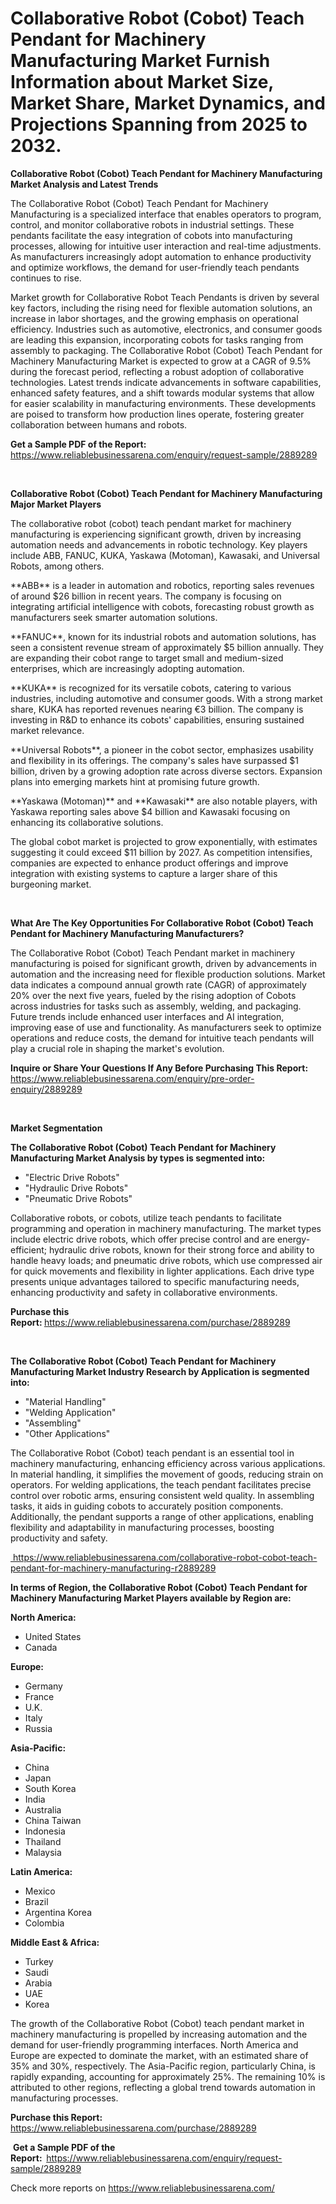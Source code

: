 <p><h1>Collaborative Robot (Cobot) Teach Pendant for Machinery Manufacturing Market Furnish Information about Market Size, Market Share, Market Dynamics, and Projections Spanning from 2025 to 2032.</h1></p><p><strong>Collaborative Robot (Cobot) Teach Pendant for Machinery Manufacturing Market Analysis and Latest Trends</strong></p>
<p><p>The Collaborative Robot (Cobot) Teach Pendant for Machinery Manufacturing is a specialized interface that enables operators to program, control, and monitor collaborative robots in industrial settings. These pendants facilitate the easy integration of cobots into manufacturing processes, allowing for intuitive user interaction and real-time adjustments. As manufacturers increasingly adopt automation to enhance productivity and optimize workflows, the demand for user-friendly teach pendants continues to rise.</p><p>Market growth for Collaborative Robot Teach Pendants is driven by several key factors, including the rising need for flexible automation solutions, an increase in labor shortages, and the growing emphasis on operational efficiency. Industries such as automotive, electronics, and consumer goods are leading this expansion, incorporating cobots for tasks ranging from assembly to packaging. The Collaborative Robot (Cobot) Teach Pendant for Machinery Manufacturing Market is expected to grow at a CAGR of 9.5% during the forecast period, reflecting a robust adoption of collaborative technologies. Latest trends indicate advancements in software capabilities, enhanced safety features, and a shift towards modular systems that allow for easier scalability in manufacturing environments. These developments are poised to transform how production lines operate, fostering greater collaboration between humans and robots.</p></p>
<p><strong>Get a Sample PDF of the Report:&nbsp;</strong> <a href="https://www.reliablebusinessarena.com/enquiry/request-sample/2889289?utm_campaign=2517&utm_medium=2&utm_source=Github&utm_content=ia&utm_term=14032025&utm_id=collaborative-robot-cobot-teach-pendant-for-machinery-manufacturing">https://www.reliablebusinessarena.com/enquiry/request-sample/2889289</a></p>
<p>&nbsp;</p>
<p><strong>Collaborative Robot (Cobot) Teach Pendant for Machinery Manufacturing Major Market Players</strong></p>
<p><p>The collaborative robot (cobot) teach pendant market for machinery manufacturing is experiencing significant growth, driven by increasing automation needs and advancements in robotic technology. Key players include ABB, FANUC, KUKA, Yaskawa (Motoman), Kawasaki, and Universal Robots, among others.</p><p>**ABB** is a leader in automation and robotics, reporting sales revenues of around $26 billion in recent years. The company is focusing on integrating artificial intelligence with cobots, forecasting robust growth as manufacturers seek smarter automation solutions.</p><p>**FANUC**, known for its industrial robots and automation solutions, has seen a consistent revenue stream of approximately $5 billion annually. They are expanding their cobot range to target small and medium-sized enterprises, which are increasingly adopting automation.</p><p>**KUKA** is recognized for its versatile cobots, catering to various industries, including automotive and consumer goods. With a strong market share, KUKA has reported revenues nearing €3 billion. The company is investing in R&D to enhance its cobots' capabilities, ensuring sustained market relevance.</p><p>**Universal Robots**, a pioneer in the cobot sector, emphasizes usability and flexibility in its offerings. The company's sales have surpassed $1 billion, driven by a growing adoption rate across diverse sectors. Expansion plans into emerging markets hint at promising future growth.</p><p>**Yaskawa (Motoman)** and **Kawasaki** are also notable players, with Yaskawa reporting sales above $4 billion and Kawasaki focusing on enhancing its collaborative solutions. </p><p>The global cobot market is projected to grow exponentially, with estimates suggesting it could exceed $11 billion by 2027. As competition intensifies, companies are expected to enhance product offerings and improve integration with existing systems to capture a larger share of this burgeoning market.</p></p>
<p>&nbsp;</p>
<p><strong>What Are The Key Opportunities For Collaborative Robot (Cobot) Teach Pendant for Machinery Manufacturing Manufacturers?</strong></p>
<p><p>The Collaborative Robot (Cobot) Teach Pendant market in machinery manufacturing is poised for significant growth, driven by advancements in automation and the increasing need for flexible production solutions. Market data indicates a compound annual growth rate (CAGR) of approximately 20% over the next five years, fueled by the rising adoption of Cobots across industries for tasks such as assembly, welding, and packaging. Future trends include enhanced user interfaces and AI integration, improving ease of use and functionality. As manufacturers seek to optimize operations and reduce costs, the demand for intuitive teach pendants will play a crucial role in shaping the market's evolution.</p></p>
<p><strong>Inquire or Share Your Questions If Any Before Purchasing This Report:</strong> <a href="https://www.reliablebusinessarena.com/enquiry/pre-order-enquiry/2889289?utm_campaign=2517&utm_medium=2&utm_source=Github&utm_content=ia&utm_term=14032025&utm_id=collaborative-robot-cobot-teach-pendant-for-machinery-manufacturing">https://www.reliablebusinessarena.com/enquiry/pre-order-enquiry/2889289</a></p>
<p>&nbsp;</p>
<p><strong>Market Segmentation</strong></p>
<p><strong>The Collaborative Robot (Cobot) Teach Pendant for Machinery Manufacturing Market Analysis by types is segmented into:</strong></p>
<p><ul><li>"Electric Drive Robots"</li><li>"Hydraulic Drive Robots"</li><li>"Pneumatic Drive Robots"</li></ul></p>
<p><p>Collaborative robots, or cobots, utilize teach pendants to facilitate programming and operation in machinery manufacturing. The market types include electric drive robots, which offer precise control and are energy-efficient; hydraulic drive robots, known for their strong force and ability to handle heavy loads; and pneumatic drive robots, which use compressed air for quick movements and flexibility in lighter applications. Each drive type presents unique advantages tailored to specific manufacturing needs, enhancing productivity and safety in collaborative environments.</p></p>
<p><strong>Purchase this Report:&nbsp;</strong><a href="https://www.reliablebusinessarena.com/purchase/2889289?utm_campaign=2517&utm_medium=2&utm_source=Github&utm_content=ia&utm_term=14032025&utm_id=collaborative-robot-cobot-teach-pendant-for-machinery-manufacturing">https://www.reliablebusinessarena.com/purchase/2889289</a></p>
<p>&nbsp;</p>
<p><strong>The Collaborative Robot (Cobot) Teach Pendant for Machinery Manufacturing Market Industry Research by Application is segmented into:</strong></p>
<p><ul><li>"Material Handling"</li><li>"Welding Application"</li><li>"Assembling"</li><li>"Other Applications"</li></ul></p>
<p><p>The Collaborative Robot (Cobot) teach pendant is an essential tool in machinery manufacturing, enhancing efficiency across various applications. In material handling, it simplifies the movement of goods, reducing strain on operators. For welding applications, the teach pendant facilitates precise control over robotic arms, ensuring consistent weld quality. In assembling tasks, it aids in guiding cobots to accurately position components. Additionally, the pendant supports a range of other applications, enabling flexibility and adaptability in manufacturing processes, boosting productivity and safety.</p></p>
<p><a href="https://www.reliablebusinessarena.com/collaborative-robot-cobot-teach-pendant-for-machinery-manufacturing-r2889289?utm_campaign=2517&utm_medium=2&utm_source=Github&utm_content=ia&utm_term=14032025&utm_id=collaborative-robot-cobot-teach-pendant-for-machinery-manufacturing">&nbsp;https://www.reliablebusinessarena.com/collaborative-robot-cobot-teach-pendant-for-machinery-manufacturing-r2889289</a></p>
<p><strong>In terms of Region, the Collaborative Robot (Cobot) Teach Pendant for Machinery Manufacturing Market Players available by Region are:</strong></p>
<p>
    <p> <strong> North America: </strong>
        <ul>
            <li>United States</li>
            <li>Canada</li>
        </ul>
        </p> 
    <p> <strong> Europe: </strong>
        <ul>
            <li>Germany</li>
            <li>France</li>
            <li>U.K.</li>
            <li>Italy</li>
            <li>Russia</li>
        </ul>
        </p> 
    <p> <strong> Asia-Pacific: </strong>
        <ul>
            <li>China</li>
            <li>Japan</li>
            <li>South Korea</li>
            <li>India</li>
            <li>Australia</li>
            <li>China Taiwan</li>
            <li>Indonesia</li>
            <li>Thailand</li>
            <li>Malaysia</li>
        </ul>
        </p> 
    <p> <strong> Latin America: </strong>
        <ul>
            <li>Mexico</li>
            <li>Brazil</li>
            <li>Argentina Korea</li>
            <li>Colombia</li>
        </ul>
        </p> 
    <p> <strong> Middle East & Africa: </strong>
        <ul>
            <li>Turkey</li>
            <li>Saudi</li>
            <li>Arabia</li>
            <li>UAE</li>
            <li>Korea</li>
        </ul>
    </p>
    </p>
<p><p>The growth of the Collaborative Robot (Cobot) teach pendant market in machinery manufacturing is propelled by increasing automation and the demand for user-friendly programming interfaces. North America and Europe are expected to dominate the market, with an estimated share of 35% and 30%, respectively. The Asia-Pacific region, particularly China, is rapidly expanding, accounting for approximately 25%. The remaining 10% is attributed to other regions, reflecting a global trend towards automation in manufacturing processes.</p></p>
<p><strong>Purchase this Report: </strong><a href="https://www.reliablebusinessarena.com/purchase/2889289?utm_campaign=2517&utm_medium=2&utm_source=Github&utm_content=ia&utm_term=14032025&utm_id=collaborative-robot-cobot-teach-pendant-for-machinery-manufacturing">https://www.reliablebusinessarena.com/purchase/2889289</a></p>
<p>&nbsp;<strong>Get a Sample PDF of the Report:&nbsp;&nbsp;</strong><a href="https://www.reliablebusinessarena.com/enquiry/request-sample/2889289?utm_campaign=2517&utm_medium=2&utm_source=Github&utm_content=ia&utm_term=14032025&utm_id=collaborative-robot-cobot-teach-pendant-for-machinery-manufacturing">https://www.reliablebusinessarena.com/enquiry/request-sample/2889289</a></p>
<p><strong></strong></p>
<p>Check more reports on <a href="https://www.reliablebusinessarena.com/?utm_campaign=2517&utm_medium=2&utm_source=Github&utm_content=ia&utm_term=14032025&utm_id=collaborative-robot-cobot-teach-pendant-for-machinery-manufacturing">https://www.reliablebusinessarena.com/</a></p>